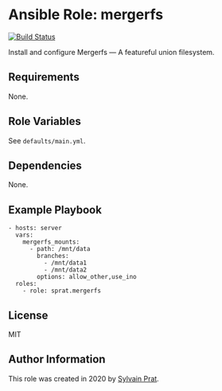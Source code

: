 Ansible Role: mergerfs
======================

[![Build Status](https://api.travis-ci.com/sprat/ansible-role-mergerfs.svg?branch=master)](https://travis-ci.org/sprat/ansible-role-mergerfs)

Install and configure Mergerfs — A featureful union filesystem.

Requirements
------------

None.

Role Variables
--------------

See `defaults/main.yml`.

Dependencies
------------

None.

Example Playbook
----------------

    - hosts: server
      vars:
        mergerfs_mounts:
          - path: /mnt/data
            branches:
              - /mnt/data1
              - /mnt/data2
            options: allow_other,use_ino
      roles:
        - role: sprat.mergerfs

License
-------

MIT

Author Information
------------------

This role was created in 2020 by [Sylvain Prat](https://github.com/sprat).
